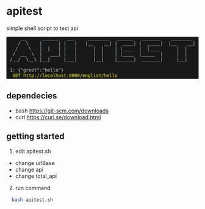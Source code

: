 # apitest
simple shell script  to test api

![screenshot](assets/v2.png)

## dependecies
- bash  https://git-scm.com/downloads
- curl  https://curl.se/download.html

## getting started
1. edit apitest.sh
-  change urlBase
-  change api
-  change total_api

2. run command 
```sh
  bash apitest.sh
```
